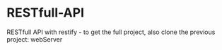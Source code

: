 # RESTfull-API
RESTfull API with restify - to get the full project, also clone the previous project: webServer
